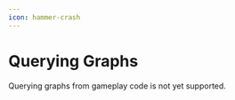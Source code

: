 ```yaml
---
icon: hammer-crash
---
```


# Querying Graphs

Querying graphs from gameplay code is not yet supported.
